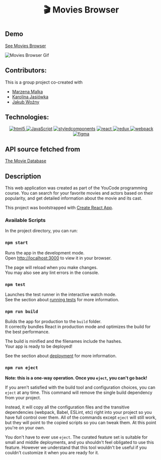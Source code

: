 ## <h1 align="center">🎬 Movies Browser <h1>
## Demo 
[See Movies Browser](https://karolinaj33.github.io/movies-browser/)

![Movies Browser Gif](/Animation.gif)

## Contributors:
This is a group project co-created with
- [Marzena Malka](https://github.com/maram-9)
- [Karolina Jasiówka](https://github.com/KarolinaJ33)
- [Jakub Woźny](https://github.com/jakub2787)

## Technologies:
<p align="center"><a href="https://skillicons.dev/icons?i=html" target="_blank" rel="noreferrer"><img src="https://skillicons.dev/icons?i=html" alt="html5"/> </a> <a href="https://developer.mozilla.org/en-US/docs/Web/JavaScript" target="_blank" rel="noreferrer"><img src="https://skillicons.dev/icons?i=js" alt="JavaScript"/></a>  <a href="https://styled-components.com" target="_blank" rel="noreferrer"><img src="https://skillicons.dev/icons?i=styledcomponents" alt="styledcomponents"/></a> <a href="https://reactjs.org/" target="_blank" rel="noreferrer"> <img src="https://skillicons.dev/icons?i=react" alt="react"/>  </a> <a href="https://redux.js.org" target="_blank" rel="noreferrer"> <img src="https://skillicons.dev/icons?i=redux" alt="redux"/> </a> <a href="https://webpack.js.org" target="_blank" rel="noreferrer"><img src="https://skillicons.dev/icons?i=webpack" alt="webpack"/> </a> <a href="https://www.figma.com" target="_blank" rel="noreferrer"><img src="https://skillicons.dev/icons?i=figma" alt="figma"/> </a> </p>

## API source fetched from

[The Movie Database](https://www.themoviedb.org/)

## Description
This web application was created as part of the YouCode programming course. You can search for your favorite movies and actors based on their popularity, and get detailed information about the movie and its cast. 

 
This project was bootstrapped with [Create React App](https://github.com/facebook/create-react-app).

### Available Scripts
In the project directory, you can run:

### `npm start`

Runs the app in the development mode.\
Open [http://localhost:3000](http://localhost:3000) to view it in your browser.

The page will reload when you make changes.\
You may also see any lint errors in the console.

### `npm test`

Launches the test runner in the interactive watch mode.\
See the section about [running tests](https://facebook.github.io/create-react-app/docs/running-tests) for more information.

### `npm run build`

Builds the app for production to the `build` folder.\
It correctly bundles React in production mode and optimizes the build for the best performance.

The build is minified and the filenames include the hashes.\
Your app is ready to be deployed!

See the section about [deployment](https://facebook.github.io/create-react-app/docs/deployment) for more information.

### `npm run eject`

**Note: this is a one-way operation. Once you `eject`, you can't go back!**

If you aren't satisfied with the build tool and configuration choices, you can `eject` at any time. This command will remove the single build dependency from your project.

Instead, it will copy all the configuration files and the transitive dependencies (webpack, Babel, ESLint, etc) right into your project so you have full control over them. All of the commands except `eject` will still work, but they will point to the copied scripts so you can tweak them. At this point you're on your own.

You don't have to ever use `eject`. The curated feature set is suitable for small and middle deployments, and you shouldn't feel obligated to use this feature. However we understand that this tool wouldn't be useful if you couldn't customize it when you are ready for it.
